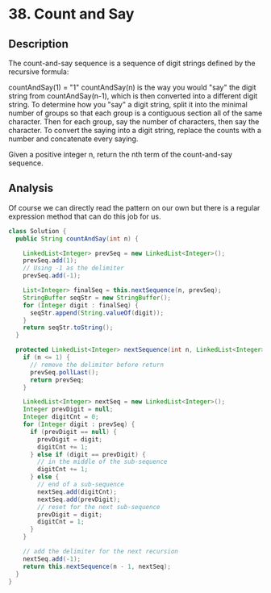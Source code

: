 # 38. Count and Say
## Description
The count-and-say sequence is a sequence of digit strings defined by the recursive formula:

countAndSay(1) = "1"
countAndSay(n) is the way you would "say" the digit string from countAndSay(n-1), which is then converted into a different digit string.
To determine how you "say" a digit string, split it into the minimal number of groups so that each group is a contiguous section all of the same character. Then for each group, say the number of characters, then say the character. To convert the saying into a digit string, replace the counts with a number and concatenate every saying.

Given a positive integer n, return the nth term of the count-and-say sequence.


## Analysis
Of course we can directly read the pattern on our own but there is a regular expression method that can do this job for us.

```java
class Solution {
  public String countAndSay(int n) {

    LinkedList<Integer> prevSeq = new LinkedList<Integer>();
    prevSeq.add(1);
    // Using -1 as the delimiter
    prevSeq.add(-1);

    List<Integer> finalSeq = this.nextSequence(n, prevSeq);
    StringBuffer seqStr = new StringBuffer();
    for (Integer digit : finalSeq) {
      seqStr.append(String.valueOf(digit));
    }
    return seqStr.toString();
  }

  protected LinkedList<Integer> nextSequence(int n, LinkedList<Integer> prevSeq) {
    if (n <= 1) {
      // remove the delimiter before return
      prevSeq.pollLast();
      return prevSeq;
    }

    LinkedList<Integer> nextSeq = new LinkedList<Integer>();
    Integer prevDigit = null;
    Integer digitCnt = 0;
    for (Integer digit : prevSeq) {
      if (prevDigit == null) {
        prevDigit = digit;
        digitCnt += 1;
      } else if (digit == prevDigit) {
        // in the middle of the sub-sequence
        digitCnt += 1;
      } else {
        // end of a sub-sequence
        nextSeq.add(digitCnt);
        nextSeq.add(prevDigit);
        // reset for the next sub-sequence
        prevDigit = digit;
        digitCnt = 1;
      }
    }

    // add the delimiter for the next recursion
    nextSeq.add(-1);
    return this.nextSequence(n - 1, nextSeq);
  }
}
```
